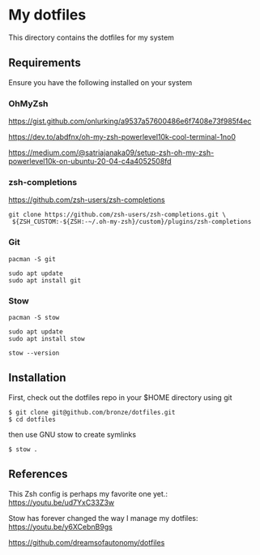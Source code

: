 # My dotfiles

This directory contains the dotfiles for my system

## Requirements

Ensure you have the following installed on your system

### OhMyZsh

https://gist.github.com/onlurking/a9537a57600486e6f7408e73f985f4ec

https://dev.to/abdfnx/oh-my-zsh-powerlevel10k-cool-terminal-1no0

https://medium.com/@satriajanaka09/setup-zsh-oh-my-zsh-powerlevel10k-on-ubuntu-20-04-c4a4052508fd

### zsh-completions

https://github.com/zsh-users/zsh-completions

```
git clone https://github.com/zsh-users/zsh-completions.git \
 ${ZSH_CUSTOM:-${ZSH:-~/.oh-my-zsh}/custom}/plugins/zsh-completions
```

### Git

```
pacman -S git
```

```
sudo apt update
sudo apt install git
```

### Stow

```
pacman -S stow
```

```
sudo apt update
sudo apt install stow
```

```
stow --version
```

## Installation

First, check out the dotfiles repo in your $HOME directory using git

```
$ git clone git@github.com/bronze/dotfiles.git
$ cd dotfiles
```

then use GNU stow to create symlinks

```
$ stow .
```

## References

This Zsh config is perhaps my favorite one yet.: https://youtu.be/ud7YxC33Z3w

Stow has forever changed the way I manage my dotfiles: https://youtu.be/y6XCebnB9gs

https://github.com/dreamsofautonomy/dotfiles
